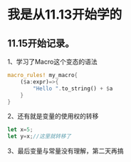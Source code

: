 # 我是从11.13开始学的

## 11.15开始记录。

1、学习了Macro这个变态的语法

```rust
macro_rules! my_macro{
    ($a:expr)=>{
        "Hello ".to_string() + $a
    }
}
```

2、还有就是变量的使用权的转移

```rust
let x=5;
let y=x;//这里就转移了
```

3、最后变量与常量没有理解，第二天再搞